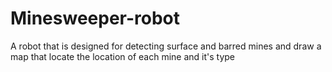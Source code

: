 # Minesweeper-robot
A robot that is designed for detecting surface and barred mines and draw a map that locate the location of each mine and it's type
